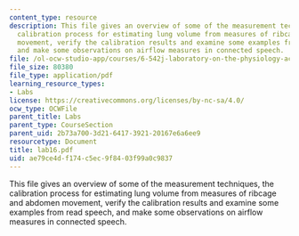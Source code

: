 ```yaml
---
content_type: resource
description: This file gives an overview of some of the measurement techniques, the
  calibration process for estimating lung volume from measures of ribcage and abdomen
  movement, verify the calibration results and examine some examples from read speech,
  and make some observations on airflow measures in connected speech.
file: /ol-ocw-studio-app/courses/6-542j-laboratory-on-the-physiology-acoustics-and-perception-of-speech-fall-2005/ae79ce4df174c5ec9f8403f99a0c9837_lab16.pdf
file_size: 80380
file_type: application/pdf
learning_resource_types:
- Labs
license: https://creativecommons.org/licenses/by-nc-sa/4.0/
ocw_type: OCWFile
parent_title: Labs
parent_type: CourseSection
parent_uid: 2b73a700-3d21-6417-3921-20167e6a6ee9
resourcetype: Document
title: lab16.pdf
uid: ae79ce4d-f174-c5ec-9f84-03f99a0c9837
---
```

This file gives an overview of some of the measurement techniques, the calibration process for estimating lung volume from measures of ribcage and abdomen movement, verify the calibration results and examine some examples from read speech, and make some observations on airflow measures in connected speech.